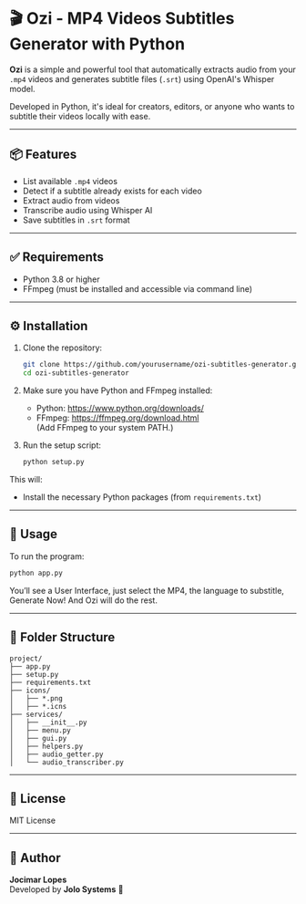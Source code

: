 # 🎬 Ozi - MP4 Videos Subtitles Generator with Python

**Ozi** is a simple and powerful tool that automatically extracts audio from your `.mp4` videos and generates subtitle files (`.srt`) using OpenAI's Whisper model.

Developed in Python, it's ideal for creators, editors, or anyone who wants to subtitle their videos locally with ease.

---

## 📦 Features

- List available `.mp4` videos  
- Detect if a subtitle already exists for each video  
- Extract audio from videos  
- Transcribe audio using Whisper AI  
- Save subtitles in `.srt` format  

---

## ✅ Requirements

- Python 3.8 or higher  
- FFmpeg (must be installed and accessible via command line)

---

## ⚙️ Installation

1. Clone the repository:

   ```bash
   git clone https://github.com/yourusername/ozi-subtitles-generator.git  
   cd ozi-subtitles-generator
   ```

2. Make sure you have Python and FFmpeg installed:

   - Python: https://www.python.org/downloads/  
   - FFmpeg: https://ffmpeg.org/download.html  
     (Add FFmpeg to your system PATH.)

3. Run the setup script:

   ```bash
   python setup.py
   ```

This will:

- Install the necessary Python packages (from `requirements.txt`)  

---

## 🚀 Usage

To run the program:

```bash
python app.py
```

You’ll see a User Interface, just select the MP4, the language to substitle, Generate Now! And Ozi will do the rest.

---

## 📁 Folder Structure

```
project/  
├── app.py  
├── setup.py  
├── requirements.txt  
├── icons/  
│   ├── *.png  
│   ├── *.icns  
├── services/  
│   ├── __init__.py  
│   ├── menu.py  
│   ├── gui.py  
│   ├── helpers.py  
│   ├── audio_getter.py  
│   └── audio_transcriber.py  
```

---

## 📄 License

MIT License

---

## 👤 Author

**Jocimar Lopes**  
Developed by **Jolo Systems** 🚀